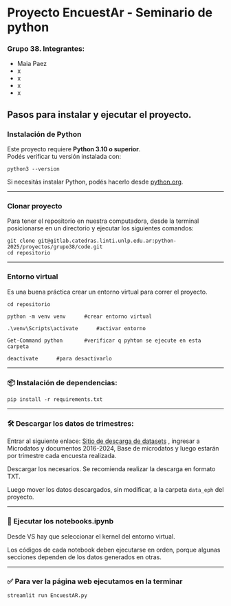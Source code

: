# Proyecto EncuestAr - Seminario de python

### Grupo 38. Integrantes:

- Maia Paez
- x
- x
- x
- x

## Pasos para instalar y ejecutar el proyecto.

### Instalación de Python

Este proyecto requiere **Python 3.10 o superior**.  
Podés verificar tu versión instalada con:

```
python3 --version
```

Si necesitás instalar Python, podés hacerlo desde [python.org](https://www.python.org/downloads/).

---

### Clonar proyecto

Para tener el repositorio en nuestra computadora, desde la terminal posicionarse en un directorio y ejecutar los siguientes comandos:

```
git clone git@gitlab.catedras.linti.unlp.edu.ar:python-2025/proyectos/grupo38/code.git
cd repositorio
```

---

### Entorno virtual

Es una buena práctica crear un entorno virtual para correr el proyecto.

```
cd repositorio

python -m venv venv      #crear entorno virtual

.\venv\Scripts\activate      #activar entorno

Get-Command python       #verificar q pyhton se ejecute en esta carpeta

deactivate      #para desactivarlo
```

---

### 📦 Instalación de dependencias:

`pip install -r requirements.txt`

---

### 🛠️ Descargar los datos de trimestres:

Entrar al siguiente enlace: [Sitio de descarga de datasets](https://www.indec.gob.ar/indec/web/Institucional-Indec-BasesDeDatos) , ingresar a Microdatos y documentos 2016-2024, Base
de microdatos y luego estarán por trimestre cada encuesta realizada.

Descargar los necesarios. Se recomienda realizar la descarga en formato TXT.

Luego mover los datos descargados, sin modificar, a la carpeta `data_eph` del proyecto.

---

### 🚀 Ejecutar los notebooks.ipynb

Desde VS hay que seleccionar el kernel del entorno virtual.

Los códigos de cada notebook deben ejecutarse en orden, porque algunas secciones dependen de los datos generados en otras.

---

### ✅ Para ver la página web ejecutamos en la terminar

`streamlit run EncuestAR.py`
